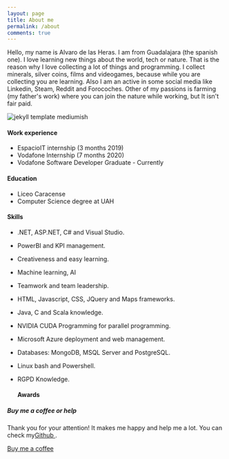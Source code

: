 ```yaml
---
layout: page
title: About me
permalink: /about
comments: true
---
```


<div class="row justify-content-between">
<div class="col-md-8 pr-5">

<p>Hello, my name is Alvaro de las Heras. I am from Guadalajara (the spanish one). I love learning new things about the world, tech or nature. That is the reason why I love collecting a lot of things and programming.
I collect minerals, silver coins, films and videogames, because while you are collecting you are learning. Also I am an active in some social media like Linkedin, Steam, Reddit and Forocoches. Other of my passions is farming (my father's work) where you can join the nature while working, but It isn't fair paid.</p>

<p class="mb-5"><img class="shadow-lg" src="{{site.baseurl}}/assets/images/mediumish-jekyll-template.png" alt="jekyll template mediumish" /></p>
<h4>Work experience</h4>

* EspacioIT internship (3 months 2019)
* Vodafone Internship (7 months 2020)
* Vodafone Software Developer Graduate - Currently
<h4>Education</h4>

* Liceo Caracense
* Computer Science degree at UAH
<h4>Skills</h4>

* .NET, ASP.NET, C# and Visual Studio.
* PowerBI and KPI management.
* Creativeness and easy learning.
* Machine learning, AI
* Teamwork and team leadership.
* HTML, Javascript, CSS, JQuery and Maps frameworks.
* Java, C and Scala knowledge.
* NVIDIA CUDA Programming for parallel programming. 
* Microsoft Azure deployment and web management.
* Databases: MongoDB, MSQL Server and PostgreSQL.
* Linux bash and Powershell.
* RGPD Knowledge.
  
  <h4>Awards</h4>
</div>

<div class="col-md-4">

<div class="sticky-top sticky-top-80">
<h5>Buy me a coffee or help</h5>

<p>Thank you for your attention! It makes me happy and help me a lot. You can check my<a target="_blank" href="https://github.com/wowthemesnet/mediumish-theme-jekyll">Github <i class="fab fa-github"></i></a>.</p>

<a target="_blank" href="paypal.me/delasHerasF" class="btn btn-danger">Buy me a coffee <i class="fas fa-coffee"></i></a> 

</div>
</div>
</div>
